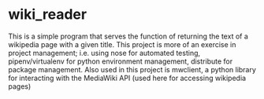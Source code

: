 # wiki_reader

This is a simple program that serves the function of returning the text of a wikipedia page with a given title.
This project is more of an exercise in project management; i.e. using nose for automated testing, pipenv/virtualenv for python environment management, distribute for package management.
Also used in this project is mwclient, a python library for interacting with the MediaWiki API (used here for accessing wikipedia pages)